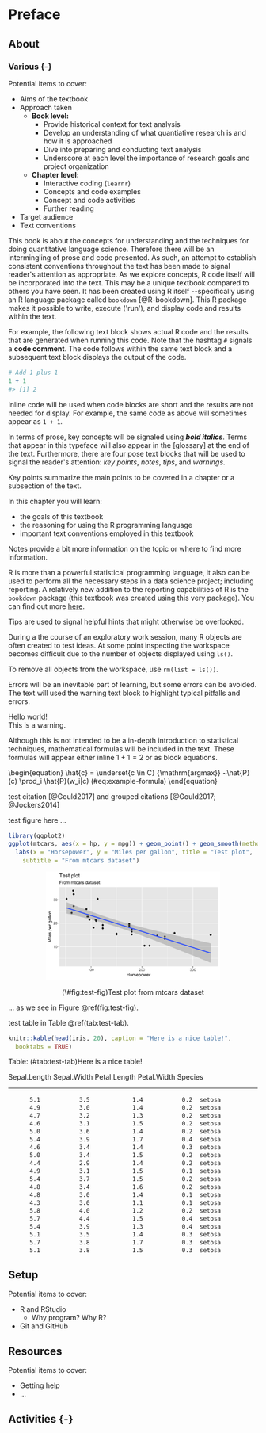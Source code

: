 
# Preface

<!-- This section aims to provide instructors and students an overview of the purpose and approach of the textbook. It will also include a description of the main components of each section and chapter and provide a guide to conventions used in the book and resources available. -->

## About

### Various {-}

Potential items to cover:

- Aims of the textbook
- Approach taken
  - **Book level:**
    - Provide historical context for text analysis
    - Develop an understanding of what quantiative research is and how it is approached
    - Dive into preparing and conducting text analysis
    - Underscore at each level the importance of research goals and project organization
  - **Chapter level:**
    - Interactive coding (`learnr`)
    - Concepts and code examples
    - Concept and code activities
    - Further reading
- Target audience
- Text conventions

This book is about the concepts for understanding and the techniques for doing quantitative language science. Therefore there will be an intermingling of prose and code presented. As such, an attempt to establish consistent conventions throughout the text has been made to signal reader's attention as appropriate. As we explore concepts, R code itself will be incorporated into the text. This may be a unique textbook compared to others you have seen. It has been created using R itself --specifically using an R language package called `bookdown` [@R-bookdown]. This R package makes it possible to write, execute ('run'), and display code and results within the text. 

For example, the following text block shows actual R code and the results that are generated when running this code. Note that the hashtag `#` signals a **code comment**. The code follows within the same text block and a subsequent text block displays the output of the code.


```r
# Add 1 plus 1
1 + 1
#> [1] 2
```

Inline code will be used when code blocks are short and the results are not needed for display. For example, the same code as above will sometimes appear as `1 + 1`. 

In terms of prose, key concepts will be signaled using **_bold italics_**. Terms that appear in this typeface will also appear in the [glossary] at the end of the text. Furthermore, there are four pose text blocks that will be used to signal the reader's attention: *key points*, *notes*, *tips*, and *warnings*.  

Key points summarize the main points to be covered in a chapter or a subsection of the text.

<div class="rmdkey">
<p>In this chapter you will learn:</p>
<ul>
<li>the goals of this textbook</li>
<li>the reasoning for using the R programming language</li>
<li>important text conventions employed in this textbook</li>
</ul>
</div>

Notes provide a bit more information on the topic or where to find more information.

<div class="rmdnote">
<p>R is more than a powerful statistical programming language, it also can be used to perform all the necessary steps in a data science project; including reporting. A relatively new addition to the reporting capabilities of R is the <code>bookdown</code> package (this textbook was created using this very package). You can find out more <a href="https://bookdown.org/">here</a>.</p>
</div>

Tips are used to signal helpful hints that might otherwise be overlooked.

<div class="rmdtip">
<p>During a the course of an exploratory work session, many R objects are often created to test ideas. At some point inspecting the workspace becomes difficult due to the number of objects displayed using <code>ls()</code>.</p>
<p>To remove all objects from the workspace, use <code>rm(list = ls())</code>.</p>
</div>

Errors will be an inevitable part of learning, but some errors can be avoided. The text will used the warning text block to highlight typical pitfalls and errors.

<div class="rmdwarning">
<p>Hello world!<br />
This is a warning.</p>
</div>

Although this is not intended to be a in-depth introduction to statistical techniques, mathematical formulas will be included in the text. These formulas will appear either inline $1 + 1 = 2$ or as block equations.

\begin{equation}
  \hat{c} = \underset{c \in C} {\mathrm{argmax}} ~\hat{P}(c) \prod_i \hat{P}(w_i|c)
  (\#eq:example-formula)
\end{equation}

test citation [@Gould2017] and grouped citations [@Gould2017; @Jockers2014]

test figure here ...


```r
library(ggplot2)
ggplot(mtcars, aes(x = hp, y = mpg)) + geom_point() + geom_smooth(method = "lm") + 
  labs(x = "Horsepower", y = "Miles per gallon", title = "Test plot", 
    subtitle = "From mtcars dataset")
```

<div class="figure" style="text-align: center">
<img src="00-PREFACE_files/figure-html/test-fig-1.png" alt="Test plot from mtcars dataset" width="70%" />
<p class="caption">(\#fig:test-fig)Test plot from mtcars dataset</p>
</div>

... as we see in Figure \@ref(fig:test-fig).

test table in Table \@ref(tab:test-tab).


```r
knitr::kable(head(iris, 20), caption = "Here is a nice table!", 
  booktabs = TRUE)
```



Table: (\#tab:test-tab)Here is a nice table!

 Sepal.Length   Sepal.Width   Petal.Length   Petal.Width  Species 
-------------  ------------  -------------  ------------  --------
          5.1           3.5            1.4           0.2  setosa  
          4.9           3.0            1.4           0.2  setosa  
          4.7           3.2            1.3           0.2  setosa  
          4.6           3.1            1.5           0.2  setosa  
          5.0           3.6            1.4           0.2  setosa  
          5.4           3.9            1.7           0.4  setosa  
          4.6           3.4            1.4           0.3  setosa  
          5.0           3.4            1.5           0.2  setosa  
          4.4           2.9            1.4           0.2  setosa  
          4.9           3.1            1.5           0.1  setosa  
          5.4           3.7            1.5           0.2  setosa  
          4.8           3.4            1.6           0.2  setosa  
          4.8           3.0            1.4           0.1  setosa  
          4.3           3.0            1.1           0.1  setosa  
          5.8           4.0            1.2           0.2  setosa  
          5.7           4.4            1.5           0.4  setosa  
          5.4           3.9            1.3           0.4  setosa  
          5.1           3.5            1.4           0.3  setosa  
          5.7           3.8            1.7           0.3  setosa  
          5.1           3.8            1.5           0.3  setosa  




## Setup

Potential items to cover: 

- R and RStudio
  - Why program? Why R?
- Git and GitHub

## Resources

Potential items to cover: 

- Getting help
- ...

## Activities {-}


